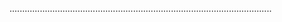 ........................................................................................................
